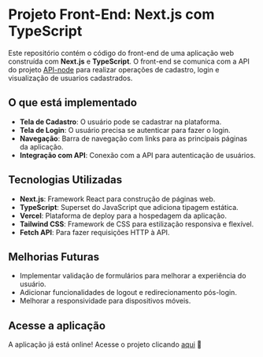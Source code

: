 # Projeto Front-End: Next.js com TypeScript

Este repositório contém o código do front-end de uma aplicação web construída com **Next.js** e **TypeScript**. O front-end se comunica com a API do projeto [API-node](https://github.com/DjoninhaA/API-NODE) para realizar operações de cadastro, login e visualização de usuarios cadastrados.

## O que está implementado

- **Tela de Cadastro**: O usuário pode se cadastrar na plataforma.
- **Tela de Login**: O usuário precisa se autenticar para fazer o login.
- **Navegação**: Barra de navegação com links para as principais páginas da aplicação.
- **Integração com API**: Conexão com a API para autenticação de usuários.

## Tecnologias Utilizadas

- **Next.js**: Framework React para construção de páginas web.
- **TypeScript**: Superset do JavaScript que adiciona tipagem estática.
- **Vercel**: Plataforma de deploy para a hospedagem da aplicação.
- **Tailwind CSS**: Framework de CSS para estilização responsiva e flexível.
- **Fetch API**: Para fazer requisições HTTP à API.

## Melhorias Futuras

- Implementar validação de formulários para melhorar a experiência do usuário.
- Adicionar funcionalidades de logout e redirecionamento pós-login.
- Melhorar a responsividade para dispositivos móveis.


## Acesse a aplicação

A aplicação já está online! Acesse o projeto clicando [aqui](https://front-cadastro-green.vercel.app/) 🚀

